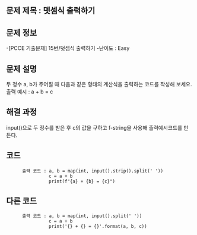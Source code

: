 ## 문제 제목 : 뎃셈식 출력하기

## 문제 정보
-[PCCE 기출문제] 15번/덧셈식 출력하기
-난이도 : Easy


## 문제 설명
두 정수 a, b가 주어질 때 다음과 같은 형태의 계산식을 출력하는 코드를 작성해 보세요.
          출력 예시 : a + b = c


## 해결 과정
input()으로 두 정수를 받은 후 c의 값을 구하고 f-string을 사용해 출력예시코드를 만든다.


## 코드
          출력 코드 : a, b = map(int, input().strip().split(' '))
                    c = a + b
                    print(f"{a} + {b} = {c}")

## 다른 코드
          출력 코드 : a, b = map(int, input().split(' '))
                    c = a + b
                    print('{} + {} = {}'.format(a, b, c))

